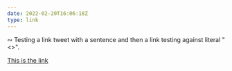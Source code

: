 ```yaml
---
date: 2022-02-20T16:06:18Z
type: link
---
```

∾ Testing a link tweet with a sentence and then a link testing against literal "<>".

[This is the link](https://minttoothpick.com/)
